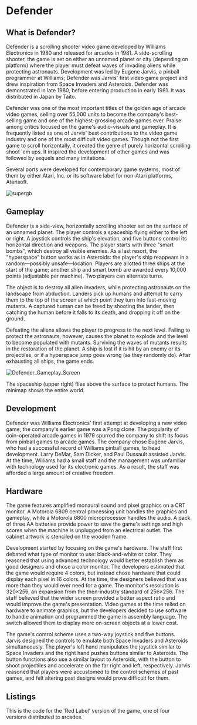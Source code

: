 # Defender

## What is Defender?
Defender is a scrolling shooter video game developed by Williams Electronics in 1980 and released for arcades in 1981. A side-scrolling shooter, the game is set on either an unnamed planet or city (depending on platform) where the player must defeat waves of invading aliens while protecting astronauts. Development was led by Eugene Jarvis, a pinball programmer at Williams; Defender was Jarvis' first video game project and drew inspiration from Space Invaders and Asteroids. Defender was demonstrated in late 1980, before entering production in early 1981. It was distributed in Japan by Taito.

Defender was one of the most important titles of the golden age of arcade video games, selling over 55,000 units to become the company's best-selling game and one of the highest-grossing arcade games ever. Praise among critics focused on the game's audio-visuals and gameplay. It is frequently listed as one of Jarvis' best contributions to the video game industry and one of the most difficult video games. Though not the first game to scroll horizontally, it created the genre of purely horizontal scrolling shoot 'em ups. It inspired the development of other games and was followed by sequels and many imitations.

Several ports were developed for contemporary game systems, most of them by either Atari, Inc. or its software label for non-Atari platforms, Atarisoft.

![supergb](https://user-images.githubusercontent.com/14840708/134701370-d9f96387-db5c-4a30-8873-0e9047d39645.png)

## Gameplay
Defender is a side-view, horizontally scrolling shooter set on the surface of an unnamed planet. The player controls a spaceship flying either to the left or right. A joystick controls the ship's elevation, and five buttons control its horizontal direction and weapons. The player starts with three "smart bombs", which destroy all visible enemies. As a last resort, the "hyperspace" button works as in Asteroids: the player's ship reappears in a random—possibly unsafe—location. Players are allotted three ships at the start of the game; another ship and smart bomb are awarded every 10,000 points (adjustable per machine). Two players can alternate turns.

The object is to destroy all alien invaders, while protecting astronauts on the landscape from abduction. Landers pick up humans and attempt to carry them to the top of the screen at which point they turn into fast-moving mutants. A captured human can be freed by shooting the lander, then catching the human before it falls to its death, and dropping it off on the ground.

Defeating the aliens allows the player to progress to the next level. Failing to protect the astronauts, however, causes the planet to explode and the level to become populated with mutants. Surviving the waves of mutants results in the restoration of the planet. A ship is lost if it is hit by an enemy or its projectiles, or if a hyperspace jump goes wrong (as they randomly do). After exhausting all ships, the game ends.

![Defender_Gameplay_Screen](https://user-images.githubusercontent.com/14840708/134700130-f2eb08a1-4448-4cc0-b316-2aea92afe1e6.jpg)

The spaceship (upper right) flies above the surface to protect humans. The minimap shows the entire world.

## Development
Defender was Williams Electronics' first attempt at developing a new video game; the company's earlier game was a Pong clone. The popularity of coin-operated arcade games in 1979 spurred the company to shift its focus from pinball games to arcade games. The company chose Eugene Jarvis, who had a successful record of Williams pinball games, to head development. Larry DeMar, Sam Dicker, and Paul Dussault assisted Jarvis. At the time, Williams had a small staff and the management was unfamiliar with technology used for its electronic games. As a result, the staff was afforded a large amount of creative freedom.

## Hardware
The game features amplified monaural sound and pixel graphics on a CRT monitor. A Motorola 6809 central processing unit handles the graphics and gameplay, while a Motorola 6800 microprocessor handles the audio. A pack of three AA batteries provide power to save the game's settings and high scores when the machine is unplugged from an electrical outlet. The cabinet artwork is stenciled on the wooden frame.

Development started by focusing on the game's hardware. The staff first debated what type of monitor to use: black-and-white or color. They reasoned that using advanced technology would better establish them as good designers and chose a color monitor. The developers estimated that the game would require 4 colors, but instead chose hardware that could display each pixel in 16 colors. At the time, the designers believed that was more than they would ever need for a game. The monitor's resolution is 320×256, an expansion from the then-industry standard of 256×256. The staff believed that the wider screen provided a better aspect ratio and would improve the game's presentation. Video games at the time relied on hardware to animate graphics, but the developers decided to use software to handle animation and programmed the game in assembly language. The switch allowed them to display more on-screen objects at a lower cost.

The game's control scheme uses a two-way joystick and five buttons. Jarvis designed the controls to emulate both Space Invaders and Asteroids simultaneously. The player's left hand manipulates the joystick similar to Space Invaders and the right hand pushes buttons similar to Asteroids. The button functions also use a similar layout to Asteroids, with the button to shoot projectiles and accelerate on the far right and left, respectively. Jarvis reasoned that players were accustomed to the control schemes of past games, and felt altering past designs would prove difficult for them.

## Listings
This is the code for the 'Red Label' version of the game, one of four versions distributed to arcades.
